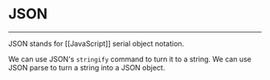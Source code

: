 # JSON
---
JSON stands for [[JavaScript]] serial object notation.

We can use JSON's `stringify` command to turn it to a string. We can use JSON parse to turn a string into a JSON object. 